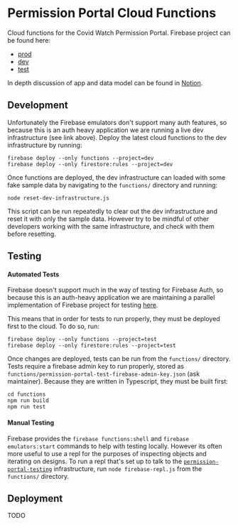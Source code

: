 # Permission Portal Cloud Functions

Cloud functions for the Covid Watch Permission Portal.
Firebase project can be found here:

- [prod](https://console.firebase.google.com/project/permission-portal/)
- [dev](https://console.firebase.google.com/project/permission-portal-dev/)
- [test](https://console.firebase.google.com/project/permission-portal-test/)

In depth discussion of app and data model can be found in [Notion](https://www.notion.so/covidwatch/Org-Admin-App-Technical-Details-f8a235f8cfb44e1d938c731ccfe621cb).

## Development

Unfortunately the Firebase emulators don't support many auth features, so because this is an auth heavy application we are running a live dev infrastructure (see link above). Deploy the latest cloud functions to the dev infrastructure by running:

```
firebase deploy --only functions --project=dev
firebase deploy --only firestore:rules --project=dev
```

Once functions are deployed, the dev infrastructure can loaded with some fake sample data by navigating to the `functions/` directory and running:

```
node reset-dev-infrastructure.js
```

This script can be run repeatedly to clear out the dev infrastructure and reset it with only the sample data. However try to be mindful of other developers working with the same infrastructure, and check with them before resetting.

## Testing

#### Automated Tests

Firebase doesn't support much in the way of testing for Firebase Auth, so because this is an auth-heavy application we are maintaining a parallel implementation of Firebase project for testing [here](https://console.firebase.google.com/project/permission-portal-test/).

This means that in order for tests to run properly, they must be deployed first to the cloud. To do so, run:

```
firebase deploy --only functions --project=test
firebase deploy --only firestore:rules --project=test
```

Once changes are deployed, tests can be run from the `functions/` directory. Tests require a firebase admin key to run properly, stored as `functions/permission-portal-test-firebase-admin-key.json` (ask maintainer). Because they are written in Typescript, they must be built first:

```
cd functions
npm run build
npm run test
```

#### Manual Testing

Firebase provides the `firebase functions:shell` and `firebase emulators:start` commands to help with testing locally. However its often more useful to use a repl for the purposes of inspecting objects and iterating on designs. To run a repl that's set up to talk to the [`permission-portal-testing`](https://console.firebase.google.com/project/permission-portal-test/) infrastructure, run `node firebase-repl.js` from the `functions/` directory.

## Deployment

TODO
